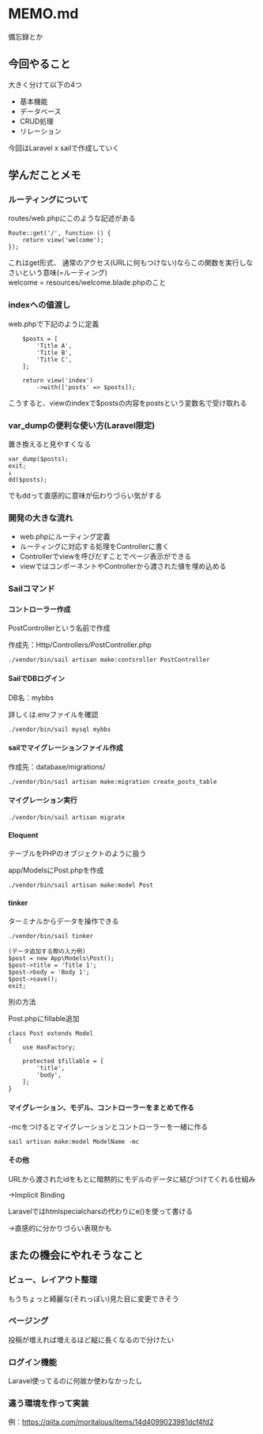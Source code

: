# MEMO.md

備忘録とか

## 今回やること

大きく分けて以下の4つ
* 基本機能
* データベース
* CRUD処理
* リレーション

今回はLaravel x sailで作成していく

## 学んだことメモ

### ルーティングについて

routes/web.phpにこのような記述がある

```
Route::get('/', function () {
    return view('welcome');
});
```

これはget形式、
通常のアクセス(URLに何もつけない)ならこの関数を実行しなさいという意味(=ルーティング)<br>
welcome = resources/welcome.blade.phpのこと

### indexへの値渡し

web.phpで下記のように定義

```
    $posts = [
        'Title A',
        'Title B',
        'Title C',
    ];

    return view('index')
        ->with(['posts' => $posts]);
```

こうすると、viewのindexで$postsの内容をpostsという変数名で受け取れる

### var_dumpの便利な使い方(Laravel限定)

置き換えると見やすくなる

```
var_dump($posts);
exit;
↓
dd($posts);
```

でもddって直感的に意味が伝わりづらい気がする

### 開発の大きな流れ

* web.phpにルーティング定義
* ルーティングに対応する処理をControllerに書く
* Controllerでviewを呼びだすことでページ表示ができる
* viewではコンポーネントやControllerから渡された値を埋め込める

### Sailコマンド

#### コントローラー作成

PostControllerという名前で作成

作成先：Http/Controllers/PostController.php

```
./vendor/bin/sail artisan make:contsroller PostController
```

#### SailでDBログイン

DB名：mybbs

詳しくは.envファイルを確認

```
./vendor/bin/sail mysql mybbs
```

#### sailでマイグレーションファイル作成

作成先：database/migrations/

```
./vendor/bin/sail artisan make:migration create_posts_table
```

#### マイグレーション実行

```
./vendor/bin/sail artisan migrate
```

#### Eloquent

テーブルをPHPのオブジェクトのように扱う

app/ModelsにPost.phpを作成

```
./vendor/bin/sail artisan make:model Post
```

#### tinker

ターミナルからデータを操作できる

```
./vendor/bin/sail tinker

(データ追加する際の入力例)
$post = new App\Models\Post();
$post->title = 'Title 1';
$post->body = 'Body 1';
$post->save();
exit;
```

別の方法

Post.phpにfillable追加

```
class Post extends Model
{
    use HasFactory;

    protected $fillable = [
        'title',
        'body',
    ];
}
```

#### マイグレーション、モデル、コントローラーをまとめて作る

-mcをつけるとマイグレーションとコントローラーを一緒に作る

```
sail artisan make:model ModelName -mc
```

#### その他
URLから渡されたidをもとに暗黙的にモデルのデータに結びつけてくれる仕組み

→Implicit Binding

Laravelではhtmlspecialcharsの代わりにe()を使って書ける

→直感的に分かりづらい表現かも

## またの機会にやれそうなこと

### ビュー、レイアウト整理
もうちょっと綺麗な(それっぽい)見た目に変更できそう

### ページング
投稿が増えれば増えるほど縦に長くなるので分けたい

### ログイン機能
Laravel使ってるのに何故か使わなかったし

### 違う環境を作って実装
例：https://qiita.com/moritalous/items/14d4099023981dcf4fd2
